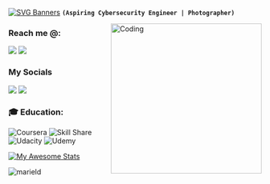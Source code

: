 



[![SVG Banners](https://svg-banners.vercel.app/api?type=typeWriter&text1=Mariel%20Delgado%20|%20from%20👷🏻%20Engineer%20to%20IT%20👨‍💻%20&width=1000&height=200)](https://github.com/Akshay090/svg-banners)
**`(Aspiring Cybersecurity Engineer | Photographer)`**

<img align="right" alt="Coding" width="300" src="https://user-images.githubusercontent.com/74038190/256977180-54fb7eef-b1e8-41dc-be97-57e4180b3b24.gif">



### Reach me @:
<a href="mailto: marielandreen.delgado@gmail.com"> <img src="https://img.shields.io/badge/marielandreen.delgado-D14836?style=for-the-badge&logo=gmail&logoColor=white"></a> <a href="skype: Mariel Andreen?call"> <img src="https://img.shields.io/badge/marielandreen-%2300AFF0.svg?style=for-the-badge&logo=Skype&logoColor=white" ></a> 


### My Socials 
<a href="https://linkedin.com/in/mariel-andreen-delgado-56571413b"> <img src="https://img.shields.io/badge/linkedin-%230077B5.svg?style=for-the-badge&logo=linkedin&logoColor=white"></a> <a href="https://www.facebook.com/to.your.heart.from.my.heart"> <img src="https://img.shields.io/badge/Facebook-%231877F2.svg?style=for-the-badge&logo=Facebook&logoColor=white"></a>



<h3 align="left">🎓 Education:</h3>

![Coursera](https://img.shields.io/badge/Coursera-%230056D2.svg?style=for-the-badge&logo=Coursera&logoColor=white) ![Skill Share](https://img.shields.io/badge/Skill%20share-002333?style=for-the-badge&logo=skillshare&logoColor=00FF84) ![Udacity](https://img.shields.io/badge/Udacity-grey?style=for-the-badge&logo=udacity&logoColor=15B8E6) ![Udemy](https://img.shields.io/badge/Udemy-A435F0?style=for-the-badge&logo=Udemy&logoColor=white)


[![My Awesome Stats](https://awesome-github-stats.azurewebsites.net/user-stats/Marielandreen?cardType=github&theme=onedark&preferLogin=false)](https://git.io/awesome-stats-card)

<p align="left"> <img src="https://komarev.com/ghpvc/?username=marield&label=Profile%20views&color=0e75b6&style=for-the-badge" alt="marield" /> </p>

